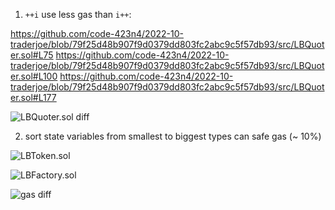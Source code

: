 1. `++i` use less gas than `i++`:

https://github.com/code-423n4/2022-10-traderjoe/blob/79f25d48b907f9d0379dd803fc2abc9c5f57db93/src/LBQuoter.sol#L75
https://github.com/code-423n4/2022-10-traderjoe/blob/79f25d48b907f9d0379dd803fc2abc9c5f57db93/src/LBQuoter.sol#L100
https://github.com/code-423n4/2022-10-traderjoe/blob/79f25d48b907f9d0379dd803fc2abc9c5f57db93/src/LBQuoter.sol#L177

![LBQuoter.sol diff](https://ik.imagekit.io/1winv85cn8g/C4/2022/10/traderjoe/increment-diff_h3D01mGnZ.png?ik-sdk-version=javascript-1.4.3&updatedAt=1666230821097)

2. sort state variables from smallest to biggest types can safe gas (~ 10%)

![LBToken.sol](https://ik.imagekit.io/1winv85cn8g/C4/2022/10/traderjoe/LBToken-state-variables-lift-up_uAN7-N7Pt.png?ik-sdk-version=javascript-1.4.3&updatedAt=1666229784811)

![LBFactory.sol](https://ik.imagekit.io/1winv85cn8g/C4/2022/10/traderjoe/LBFactory-state-variables-lift-up_KEoojd4Ub.png?ik-sdk-version=javascript-1.4.3&updatedAt=1666230297504)

![gas diff](https://ik.imagekit.io/1winv85cn8g/C4/2022/10/traderjoe/state-variables-sort-gas-diff_7URVIjoZK.png?ik-sdk-version=javascript-1.4.3&updatedAt=1666230580889)